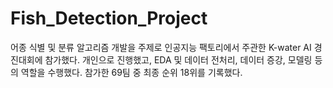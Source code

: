 # Fish_Detection_Project
어종 식별 및 분류 알고리즘 개발을 주제로 인공지능 팩토리에서 주관한 K-water AI 경진대회에 참가했다. 개인으로 진행했고, EDA 및 데이터 전처리, 데이터 증강, 모델링 등의 역할을 수행했다. 참가한 69팀 중 최종 순위 18위를 기록했다.
